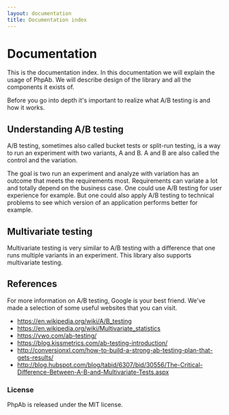 ```yaml
---
layout: documentation
title: Documentation index
---
```


# Documentation

This is the documentation index. In this documentation we will explain the usage
of PhpAb. We will describe design of the library and all the components it exists
of.

Before you go into depth it's important to realize what A/B testing is and how it
works.

## Understanding A/B testing

A/B testing, sometimes also called bucket tests or split-run testing, is a way
to run an experiment with two variants, A and B. A and B are also called the
control and the variation.

The goal is two run an experiment and analyze with variation has an outcome that
meets the requirements most. Requirements can variate a lot and totally depend on
the business case. One could use A/B testing for user experience for example. But
one could also apply A/B testing to technical problems to see which version of an
application performs better for example.

## Multivariate testing

Multivariate testing is very similar to A/B testing with a difference that one
runs multiple variants in an experiment. This library also supports multivariate
testing.

## References

For more information on A/B testing, Google is your best friend. We've made a
selection of some useful websites that you can visit.

* https://en.wikipedia.org/wiki/A/B_testing
* https://en.wikipedia.org/wiki/Multivariate_statistics
* https://vwo.com/ab-testing/
* https://blog.kissmetrics.com/ab-testing-introduction/
* http://conversionxl.com/how-to-build-a-strong-ab-testing-plan-that-gets-results/
* http://blog.hubspot.com/blog/tabid/6307/bid/30556/The-Critical-Difference-Between-A-B-and-Multivariate-Tests.aspx

### License

PhpAb is released under the MIT license.
